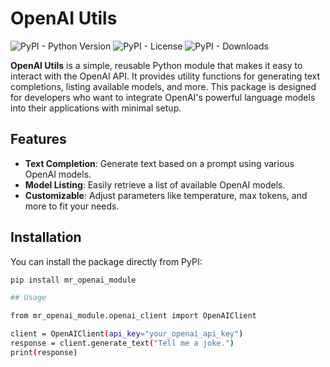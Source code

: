 # OpenAI Utils

![PyPI - Python Version](https://img.shields.io/pypi/pyversions/openai-utils)
![PyPI - License](https://img.shields.io/pypi/l/openai-utils)
![PyPI - Downloads](https://img.shields.io/pypi/dm/openai-utils)

**OpenAI Utils** is a simple, reusable Python module that makes it easy to interact with the OpenAI API. It provides utility functions for generating text completions, listing available models, and more. This package is designed for developers who want to integrate OpenAI's powerful language models into their applications with minimal setup.

## Features

- **Text Completion**: Generate text based on a prompt using various OpenAI models.
- **Model Listing**: Easily retrieve a list of available OpenAI models.
- **Customizable**: Adjust parameters like temperature, max tokens, and more to fit your needs.

## Installation

You can install the package directly from PyPI:

```bash
pip install mr_openai_module

## Usage

from mr_openai_module.openai_client import OpenAIClient

client = OpenAIClient(api_key="your_openai_api_key")
response = client.generate_text("Tell me a joke.")
print(response)







